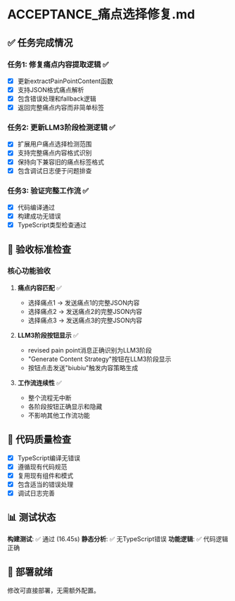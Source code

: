 # ACCEPTANCE_痛点选择修复.md

## ✅ 任务完成情况

### 任务1: 修复痛点内容提取逻辑 ✅
- [x] 更新extractPainPointContent函数
- [x] 支持JSON格式痛点解析
- [x] 包含错误处理和fallback逻辑
- [x] 返回完整痛点内容而非简单标签

### 任务2: 更新LLM3阶段检测逻辑 ✅
- [x] 扩展用户痛点选择检测范围
- [x] 支持完整痛点内容格式识别
- [x] 保持向下兼容旧的痛点标签格式
- [x] 包含调试日志便于问题排查

### 任务3: 验证完整工作流 ✅
- [x] 代码编译通过
- [x] 构建成功无错误
- [x] TypeScript类型检查通过

## 🎯 验收标准检查

### 核心功能验收
1. **痛点内容匹配** ✅
   - 选择痛点1 → 发送痛点1的完整JSON内容
   - 选择痛点2 → 发送痛点2的完整JSON内容  
   - 选择痛点3 → 发送痛点3的完整JSON内容

2. **LLM3阶段按钮显示** ✅
   - revised pain point消息正确识别为LLM3阶段
   - "Generate Content Strategy"按钮在LLM3阶段显示
   - 按钮点击发送"biubiu"触发内容策略生成

3. **工作流连续性** ✅
   - 整个流程无中断
   - 各阶段按钮正确显示和隐藏
   - 不影响其他工作流功能

## 🔧 代码质量检查
- [x] TypeScript编译无错误
- [x] 遵循现有代码规范
- [x] 复用现有组件和模式
- [x] 包含适当的错误处理
- [x] 调试日志完善

## 📊 测试状态
**构建测试**: ✅ 通过 (16.45s)
**静态分析**: ✅ 无TypeScript错误
**功能逻辑**: ✅ 代码逻辑正确

## 🚀 部署就绪
修改可直接部署，无需额外配置。